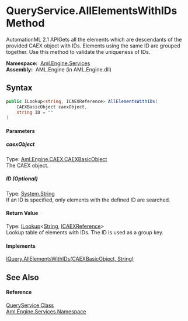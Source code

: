 QueryService.AllElementsWithIDs Method
======================================
AutomationML 2.1 APIGets all the elements which are descendants of the provided CAEX object with IDs. Elements using the same ID are grouped together. Use this method to validate the uniqueness of IDs.

  **Namespace:**  [Aml.Engine.Services][1]  
  **Assembly:**  AML.Engine (in AML.Engine.dll)

Syntax
------

```csharp
public ILookup<string, ICAEXReference> AllElementsWithIDs(
	CAEXBasicObject caexObject,
	string ID = ""
)
```

#### Parameters

##### *caexObject*
Type: [Aml.Engine.CAEX.CAEXBasicObject][2]  
The CAEX object.

##### *ID* (Optional)
Type: [System.String][3]  
If an ID is specified, only elements with the defined ID are searched.

#### Return Value
Type: [ILookup][4]&lt;[String][3], [ICAEXReference][5]>  
 Lookup table of elements with IDs. The ID is used as a group key. 
#### Implements
[IQuery.AllElementsWithIDs(CAEXBasicObject, String)][6]  


See Also
--------

#### Reference
[QueryService Class][7]  
[Aml.Engine.Services Namespace][1]  

[1]: ../README.md
[2]: ../../Aml.Engine.CAEX/CAEXBasicObject/README.md
[3]: https://docs.microsoft.com/dotnet/api/system.string
[4]: https://docs.microsoft.com/dotnet/api/system.linq.ilookup-2
[5]: ../../Aml.Engine.Services.Interfaces/ICAEXReference/README.md
[6]: ../../Aml.Engine.Services.Interfaces/IQuery/AllElementsWithIDs.md
[7]: README.md
[8]: https://www.automationml.org
[9]: ../../icons/logoShade.png
